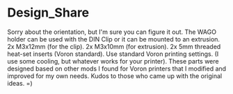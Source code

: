 # Design_Share 
Sorry about the orientation, but I'm sure you can figure it out. The WAGO holder can be used with the DIN Clip or it can be mounted to an extrusion.
2x M3x12mm (for the clip).
2x M3x10mm (for extrusion).
2x 5mm threaded heat-set inserts (Voron standard).
Use standard Voron printing settings. (I use some cooling, but whatever works for your printer).
These parts were designed based on other mods I found for Voron printers that I modified and improved for my own needs. 
Kudos to those who came up with the original ideas. =)
